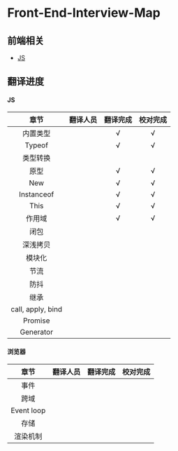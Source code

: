 # Front-End-Interview-Map



## 前端相关

- [JS](./JS/JS-ch.md)




## 翻译进度

#### JS 

|       章节        | 翻译人员 | 翻译完成 | 校对完成 |
| :---------------: | :------: | :------: | :------: |
|     内置类型      |          |    √     |    √     |
|      Typeof       |          |    √     |    √     |
|     类型转换      |          |          |          |
|       原型        |          |    √     |    √     |
|        New        |          |    √     |    √     |
|    Instanceof     |          |    √     |    √     |
|       This        |          |    √     |    √     |
|      作用域       |          |    √     |    √     |
|       闭包        |          |          |          |
|     深浅拷贝      |          |          |          |
|      模块化       |          |          |          |
|       节流        |          |          |          |
|       防抖        |          |          |          |
|       继承        |          |          |          |
| call, apply, bind |          |          |          |
|      Promise      |          |          |          |
|     Generator     |          |          |          |

#### 浏览器

|    章节    | 翻译人员 | 翻译完成 | 校对完成 |
| :--------: | :------: | :------: | :------: |
|    事件    |          |          |          |
|    跨域    |          |          |          |
| Event loop |          |          |          |
|    存储    |          |          |          |
|  渲染机制  |          |          |          |